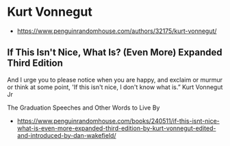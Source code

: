# Kurt Vonnegut

* https://www.penguinrandomhouse.com/authors/32175/kurt-vonnegut/

## If This Isn't Nice, What Is? (Even More) Expanded Third Edition

And I urge you to please notice when you are happy, and exclaim or murmur or think at some point, 'If this isn't nice, I don't know what is.” Kurt Vonnegut Jr

The Graduation Speeches and Other Words to Live By

* https://www.penguinrandomhouse.com/books/240511/if-this-isnt-nice-what-is-even-more-expanded-third-edition-by-kurt-vonnegut-edited-and-introduced-by-dan-wakefield/




